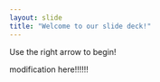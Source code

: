 ```yaml
---
layout: slide
title: "Welcome to our slide deck!"
---
```


Use the right arrow to begin!

modification here!!!!!!

